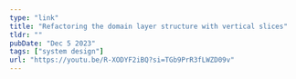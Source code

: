 ```yaml
---
type: "link"
title: "Refactoring the domain layer structure with vertical slices"
tldr: ""
pubDate: "Dec 5 2023"
tags: ["system design"]
url: "https://youtu.be/R-XODYF2iBQ?si=TGb9PrR3fLWZD09v"
---
```

